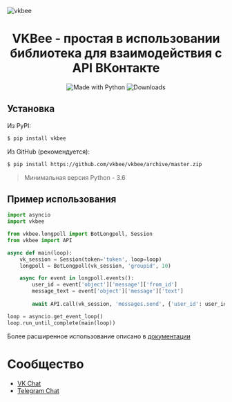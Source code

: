 ﻿![vkbee](https://github.com/vkbee/vkbee/raw/master/logo.png)
<h1 align="center">VKBee - простая в использовании библиотека для взаимодействия с API ВКонтакте</h1>
<p align="center">
    <img alt="Made with Python" src="https://img.shields.io/badge/Made%20with-Python-%23FFD242?logo=python&logoColor=white">
    <img alt="Downloads" src="https://pepy.tech/badge/vkbee">
</p>

## Установка
Из PyPI:
```bash
$ pip install vkbee
```
Из GitHub (рекомендуется):
```bash
$ pip install https://github.com/vkbee/vkbee/archive/master.zip
```
> Минимальная версия Python - 3.6

## Пример использования
```python
import asyncio
import vkbee

from vkbee.longpoll import BotLongpoll, Session
from vkbee import API

async def main(loop):
    vk_session = Session(token='token', loop=loop)
    longpoll = BotLongpoll(vk_session, 'groupid', 10)

    async for event in longpoll.events():
        user_id = event['object']['message']['from_id']
        message_text = event['object']['message']['text']
        
        await API.call(vk_session, 'messages.send', {'user_id': user_id, 'message': message_text, 'random_id': 0})

loop = asyncio.get_event_loop()
loop.run_until_complete(main(loop))
```

Более расширенное использование описано в [документации](https://github.com/vkbee/vkbee/blob/master/docs/docs.md)

# Сообщество
- [VK Chat](https://vk.me/join/AJQ1dyuhehj8I0vilnQR9XtB)
- [Telegram Chat](https://t.me/joinchat/IJQN8Bj1OSCtmg86-2thrw)

